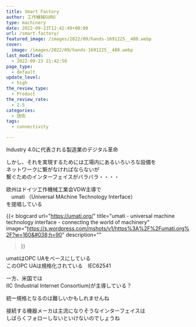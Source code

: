 ```yaml
---
title: Smart Factory
author: 工作機械GURU
type: machinery
date: 2022-09-23T12:42:49+00:00
url: /smart-factory/
featured_image: /images/2022/09/hands-1691225__480.webp
cover:
  image: /images/2022/09/hands-1691225__480.webp
last_modified:
  - 2022-09-23 21:42:50
page_type:
  - default
update_level:
  - high
the_review_type:
  - Product
the_review_rate:
  - 2.5
categories:
  - 技術
tags:
  - connectivity

---
```

Industry 4.0に代表される製造業のデジタル革命

しかし、それを実現するためには工場内にあるいろいろな設備を  
ネットワークに繋がなければならないが  
繋ぐためのインターフェイスがバラバラ・・・・

欧州はドイツ工作機械工業会VDW主導で  
　umati （Universal MAchine Technology Interface）  
を提唱している

{{< blogcard
url="https://umati.org/"
title="umati - universal machine technology interface - connecting the world of machinery"
image="https://s.wordpress.com/mshots/v1/https%3A%2F%2Fumati.org%2F?w=160&#038;h=90"
description=""
>}} 

umatiはOPC UAをベースにしている  
このOPC UAは規格化されている　IEC62541

一方、米国では  
IIC (Industrial Internet Consortium)が主導している？

統一規格となるのは難しいかもしれませんね

接続する機器メーカは主流になりそうなインターフェイスは  
しばらくフォローしないといけないのでしょうね